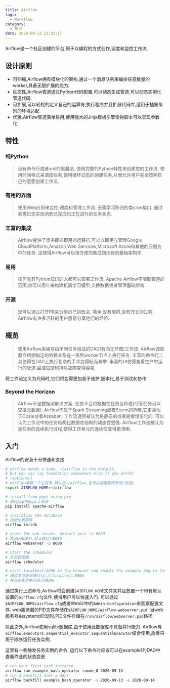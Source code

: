 ```yaml
---
title: Airflow
tags:
  - Workflow
category:
  - 笔记
date: 2020-09-13 21:32:17
---
```



Airflow是一个社区创建的平台,用于以编程的方式创作,调度和监控工作流.

<!-- more -->

## 设计原则

* 可伸缩,Airflow拥有模块化的架构,通过一个消息队列来编排任意数量的worker,具备无限扩展的能力.
* 动态性,Airflow管道通过Python代码配置,可以动态生成管道,可以动态实例化管道代码.
* 可扩展,可以轻松的定义自己的运算符,执行程序并且扩展代码库,适用于抽象级别的环境适配.
* 优雅,Airflow管道简单易用,使用强大的Jinja模板引擎使得脚本可以实现参数化.

## 特性

### 纯Python

> 没有命令行或者xml的黑魔法.
> 使用完整的Python特性来创建您的工作流.
> 使用时间格式来调度任务,使用循环动态的创建任务,从而允许用户完全按照自己的意愿创建工作流.

### 有用的界面

> 使用Web应用来监控,调度和管理工作流.
> 无需学习陈旧的类cron接口.
> 通过洞悉日志实现洞悉已完成和正在进行的任务状态.

### 丰富的集成

> Airflow提供了很多即插即用的运算符,可以立即用与管理Google CloudPlatform,Amazon Web Services,Microsoft Azure和其他的云服务中的任务.
> 这使得Airflow可以很方便的集成到现有的基础架构中.

### 易用

> 任何具有Python知识的人都可以部署工作流.
> Apache Airflow不限制管道的范围,你可以用它来构建机器学习模型,交换数据或者管理基础架构.

### 开源

> 您可以通过打开PR来分享自己的改进.
> 简单,没有阻碍,没有冗长的过程.
> Airflow有许多活跃的用户愿意分享他们的经验.

## 概览

> 使用Airflow来编写由不同任务组成的DAG(有向无环图)工作流.
> Airflow调度器会根据指定的依赖关系在一系列worker节点上执行任务.
> 丰富的命令行工具使得在DAG上执行复杂的手术变得轻而易举.
> 丰富的UI使得查看生产中运行的管道,监控进度和排除故障变得容易.

将工作流定义为代码时,它们将变得更加易于维护,版本化,易于测试和协作.

### Beyond the Horizon

> Airflow不是数据流解决方案.
> 任务不会将数据在任务见传递(尽管任务可以交换元数据).
> Airflow不属于Spark Streaming或者Storm的范畴,它更类似于Oozie或者Azkaban.
> 工作流通常被认为是静态的或者是缓慢变化的.
> 可以认为工作流中的任务结构比数据库结构的动态性更强.
> Airflow工作流被认为是任务的连续执行过程,使得工作单元的连续性变得更清晰.

## 入门

Airflow的安装十分快速和直接

```sh
# airflow needs a home, ~/airflow is the default,
# but you can lay foundation somewhere else if you prefer
# (optional)
# airflow需要一个主目录,默认是~/airflow,也可以根据喜好修改(可选)
export AIRFLOW_HOME=~/airflow

# install from pypi using pip
# 通过pip在pypi上安装
pip install apache-airflow

# initialize the database
# 初始化数据库
airflow initdb

# start the web server, default port is 8080
# 启动web服务,默认端口为8080
airflow webserver -p 8080

# start the scheduler
# 开启调度器
airflow scheduler

# visit localhost:8080 in the browser and enable the example dag in the home page
# 通过浏览器浏览http://localhost:8080
# 并且在主页中开启示例DAG
```

通过执行上述命令,Airflow将会创建`$AIRFLOW_HOME`文件夹并且放置一个带有默认设置的`airflow.cfg`文件,使得用户可以快速入门.
可以通过`$AIRFLOW_HOME/airflow.cfg`或者WebUI中的`Admin-Configuration`来观察配置文件.
web服务器的PID文件存储在`$AIRFLOW_HOME/airflow-webserver.pid`.
当web服务器由systemd启动时,PID文件存储在`/run/airflow/webserver.pid`路径.

除此之外,Airflow使用sqlite数据库,由于使用此数据库不具备并行能力.
Airflow与`airflow.executors.sequential_executor.SequentialExecutor`结合使用,后者只用于顺序运行任务实例.

这里有一些触发任务实例的命令.
运行以下命令时应该可以在example1的DAG中查看作业的状态变更.

```zsh
# run your first task instance
airflow run example_bash_operator runme_0 2020-09-13
# run a backfill over 2 days
airflow backfill example_bash_operator -s 2020-09-13 -e 2020-09-14
```
